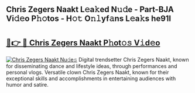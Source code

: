 ## Chris Zegers Naakt L𝚎a𝚔ed N𝚞𝚍e - Part-BJA Vi𝚍𝚎o P𝚑𝚘tos - H𝚘𝚝 O𝚗𝚕yf𝚊ns L𝚎a𝚔s he91I

# <h2><a href="http://kfdio3.oniu.top/?m=Chris+Zegers+Naakt">🔗👉 🔴 Chris Zegers Naakt P𝚑ot𝚘𝚜 V𝚒d𝚎o</a></h2>

[![Chris Zegers Naakt Nu𝚍e𝚜](https://i.imgur.com/0qMVB7G.gif)](http://kfdio3.oniu.top/?m=Chris+Zegers+Naakt)
Digital trendsetter Chris Zegers Naakt, known for disseminating dance and lifestyle ideas, through performances and personal vlogs. Versatile clown Chris Zegers Naakt, known for their exceptional skills and accomplishments in entertaining audiences with humor and satire.  
